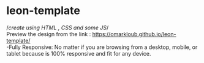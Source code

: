 # leon-template    
/*create using HTML , CSS and some JS*/  
Preview the design from the link :
 https://omarkloub.github.io/leon-template/  
 -Fully Responsive: No matter if you are browsing from a desktop, mobile, or tablet because   is 100% responsive and fit for any device.  
 
